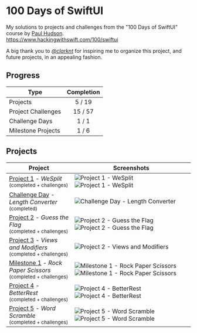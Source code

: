# 100 Days of SwiftUI
My solutions to projects and challenges from the "100 Days of SwiftUI" course by [Paul Hudson](https://github.com/twostraws).<br>
https://www.hackingwithswift.com/100/swiftui

A big thank you to *[@clarknt](https://github.com/clarknt)* for inspiring me to organize this project, and future projects, in an appealing fashion.

## Progress

| Type | Completion |
| -------- | :----: |
| Projects | 5 / 19 |
| Project Challenges | 15 / 57 |
| Challenge Days | 1 / 1 |
| Milestone Projects | 1 / 6 |

## Projects

| Project | Screenshots |
| ------- | ---------- |
| [Project 1](https://github.com/solitaryewe/100-Days-of-SwiftUI/tree/main/Project-01) - *WeSplit*<br><sub>(completed + challenges)</sub> | ![Project 1 - WeSplit](https://github.com/solitaryewe/100-Days-of-SwiftUI/blob/main/Project-01/Screenshots/Project1-small.png) ![Project 1 - WeSplit](https://github.com/solitaryewe/100-Days-of-SwiftUI/blob/main/Project-01/Screenshots/Project1-challenges-small.png) |
| [Challenge Day](https://github.com/solitaryewe/100-Days-of-SwiftUI/tree/main/Challenge-Day) - *Length Converter*<br><sub>(completed)</sub> | ![Challenge Day - Length Converter](https://github.com/solitaryewe/100-Days-of-SwiftUI/blob/main/Challenge-Day/Screenshots/LengthConverter-small.png) |
| [Project 2](https://github.com/solitaryewe/100-Days-of-SwiftUI/tree/main/Project-02) - *Guess the Flag*<br><sub>(completed + challenges)</sub> | ![Project 2 - Guess the Flag](https://github.com/solitaryewe/100-Days-of-SwiftUI/blob/main/Project-02/Screenshots/Project2-small.png) ![Project 2 - Guess the Flag](https://github.com/solitaryewe/100-Days-of-SwiftUI/blob/main/Project-02/Screenshots/Project2-challenges-small.png) |
| [Project 3](https://github.com/solitaryewe/100-Days-of-SwiftUI/tree/main/Project-03) - *Views and Modifiers*<br><sub>(completed + challenges)</sub> | ![Project 2 - Views and Modifiers](https://github.com/solitaryewe/100-Days-of-SwiftUI/blob/main/Project-03/Screenshots/Project3-challenge1-small.png) |
| [Milestone 1](https://github.com/solitaryewe/100-Days-of-SwiftUI/tree/main/Milestone-01) - *Rock Paper Scissors*<br><sub>(completed + challenges)</sub> | ![Milestone 1 - Rock Paper Scissors](https://github.com/solitaryewe/100-Days-of-SwiftUI/blob/main/Milestone-01/Screenshots/Milestone1a-small.png) ![Milestone 1 - Rock Paper Scissors](https://github.com/solitaryewe/100-Days-of-SwiftUI/blob/main/Milestone-01/Screenshots/Milestone1b-small.png) |
| [Project 4](https://github.com/solitaryewe/100-Days-of-SwiftUI/tree/main/Project-04) - *BetterRest*<br><sub>(completed + challenges)</sub> | ![Project 4 - BetterRest](https://github.com/solitaryewe/100-Days-of-SwiftUI/blob/main/Project-04/Screenshots/Project4-small.png) ![Project 4 - BetterRest](https://github.com/solitaryewe/100-Days-of-SwiftUI/blob/main/Project-04/Screenshots/Project4-challenges-small.png) |
| [Project 5](https://github.com/solitaryewe/100-Days-of-SwiftUI/tree/main/Project-05) - *Word Scramble*<br><sub>(completed + challenges)</sub> | ![Project 5 - Word Scramble](https://github.com/solitaryewe/100-Days-of-SwiftUI/blob/main/Project-05/Screenshots/Project5-small.png) ![Project 5 - Word Scramble](https://github.com/solitaryewe/100-Days-of-SwiftUI/blob/main/Project-05/Screenshots/Project5-challenges-small.png) |

